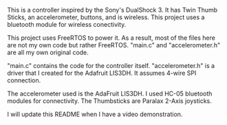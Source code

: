 This is a controller inspired by the Sony's DualShock 3.
It has Twin Thumb Sticks, an accelerometer, buttons, and is wireless.
This project uses a bluetooth module for wireless conectivity.

This project uses FreeRTOS to power it.
As a result, most of the files here are not my own code but rather FreeRTOS.
"main.c" and "accelerometer.h" are all my own original code.

"main.c" contains the code for the controller itself.
"accelerometer.h" is a driver that I created for the Adafruit LIS3DH.
It assumes 4-wire SPI connection.

The accelerometer used is the AdaFruit LIS3DH.
I used HC-05 bluetooth modules for connectivity.
The Thumbsticks are Paralax 2-Axis joysticks.

I will update this README when I have a video demonstration.
